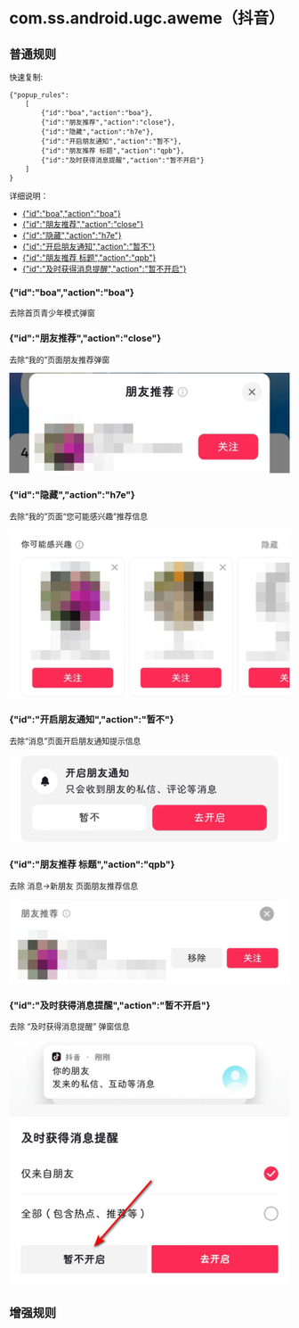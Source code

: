 # com.ss.android.ugc.aweme（抖音）

## 普通规则

快速复制:
```
{"popup_rules":
    [
        {"id":"boa","action":"boa"},
        {"id":"朋友推荐","action":"close"},
        {"id":"隐藏","action":"h7e"},
        {"id":"开启朋友通知","action":"暂不"},
        {"id":"朋友推荐 标题","action":"qpb"},
        {"id":"及时获得消息提醒","action":"暂不开启"}
    ]
}
```
详细说明：
- [{"id":"boa","action":"boa"}](#idboaactionboa)
- [{"id":"朋友推荐","action":"close"}](#id朋友推荐actionclose)
- [{"id":"隐藏","action":"h7e"}](#id隐藏actionh7e)
- [{"id":"开启朋友通知","action":"暂不"}](#id开启朋友通知action暂不)
- [{"id":"朋友推荐 标题","action":"qpb"}](#id朋友推荐-标题actionqpb)
- [{"id":"及时获得消息提醒","action":"暂不开启"}](#id及时获得消息提醒action暂不开启)

### {"id":"boa","action":"boa"}
去除首页青少年模式弹窗

### {"id":"朋友推荐","action":"close"}
去除“我的”页面朋友推荐弹窗

![](./assets/close.jpg)

### {"id":"隐藏","action":"h7e"}
去除“我的”页面“您可能感兴趣”推荐信息

![](./assets/h7e.jpg)

### {"id":"开启朋友通知","action":"暂不"}
去除“消息”页面开启朋友通知提示信息

![](./assets/p4m.jpg)

### {"id":"朋友推荐 标题","action":"qpb"}
去除 消息->新朋友 页面朋友推荐信息

![](./assets/qpb.jpg)

### {"id":"及时获得消息提醒","action":"暂不开启"}
去除 “及时获得消息提醒” 弹窗信息

![](./assets/nzv.jpg)

## 增强规则
